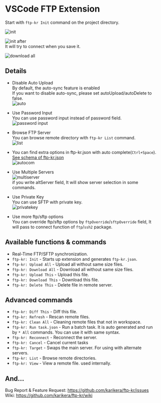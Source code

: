 # VSCode FTP Extension
Start with `ftp-kr Init` command on the project directory.

![init](images/init.png)

![init after](images/init-after.png)  
It will try to connect when you save it.

![download all](images/downloadall.png)

## Details

* Disable Auto Upload  
By default, the auto-sync feature is enabled  
If you want to disable auto-sync, please set autoUpload/autoDelete to false.  
![auto](images/autofeature.png)

* Use Password Input  
You can use password input instead of password field.  
![password input](images/password.png)

* Browse FTP Server  
You can browse remote directory with `ftp-kr List` command.  
![list](images/list.png)

* You can find extra options in ftp-kr.json with auto complete(`Ctrl+Space`).  
[See schema of ftp-kr.json](./schema/ftp-kr.md)  
![autocom](images/autocomplete.png)

* Use Multiple Servers  
![multiserver](images/multiserver.png)  
if you write altServer field, It will show server selection in some commands.

* Use Private Key  
You can use SFTP with private key.  
![privatekey](images/privatekey.png)

* Use more ftp/sftp options  
You can override ftp/sftp options by `ftpOverride`/`sftpOverride` field, It will pass to connect function of `ftp`/`ssh2` package.

## Available functions & commands
* Real-Time FTP/SFTP synchronization.
* `ftp-kr: Init` - Starts up extension and generates `ftp-kr.json`.
* `ftp-kr: Upload All` - Upload all without same size files.
* `ftp-kr: Download All` - Download all without same size files.
* `ftp-kr: Upload This` - Upload this file.
* `ftp-kr: Download This` - Download this file.
* `ftp-kr: Delete This` - Delete file in remote server.

## Advanced commands
* `ftp-kr: Diff This` - Diff this file.
* `ftp-kr: Refresh` - Rescan remote files.
* `ftp-kr: Clean All` - Cleaning remote files that not in workspace.
* `ftp-kr: Run task.json` - Run a batch task. It is auto generated and run by `* All` commands. You can use it with same syntax.
* `ftp-kr: Reconnect` - Reconnect the server.
* `ftp-kr: Cancel` - Cancel current tasks
* `ftp-kr: Target` - Swaps the main server. For using with alternate servers.
* `ftp-kr: List` - Browse remote directories. 
* `ftp-kr: View` - View a remote file. used internally.

## And...
Bug Report & Feature Request: https://github.com/karikera/ftp-kr/issues  
Wiki: https://github.com/karikera/ftp-kr/wiki  
